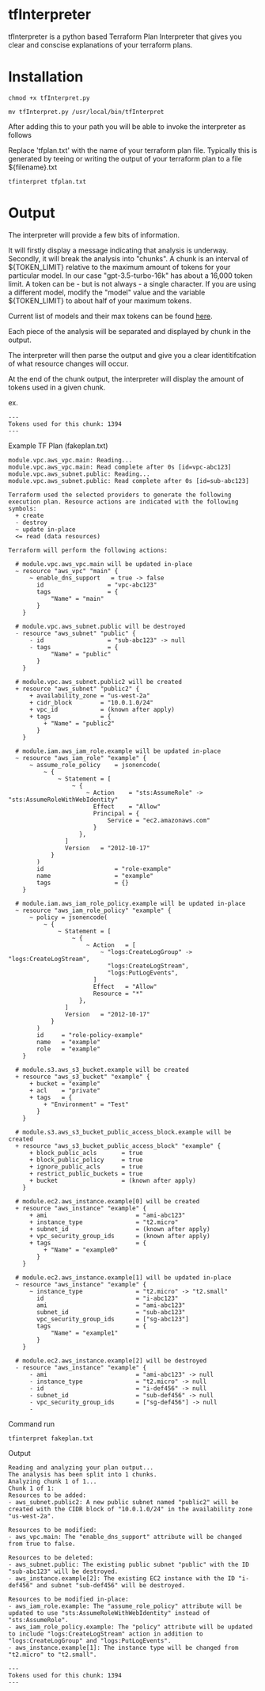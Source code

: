 # tfInterpreter

tfInterpreter is a python based Terraform Plan Interpreter that gives you clear and conscise explanations of your terraform plans.

# Installation



```
chmod +x tfInterpret.py
```

```
mv tfInterpret.py /usr/local/bin/tfInterpret
```

After adding this to your path you will be able to invoke the interpreter as follows

Replace 'tfplan.txt' with the name of your terraform plan file. Typically this is generated by teeing or writing the output of your terraform plan to a file ${filename}.txt
```
tfinterpret tfplan.txt 
```

# Output

The interpreter will provide a few bits of information.

It will firstly display a message indicating that analysis is underway.
Secondly, it will break the analysis into "chunks". A chunk is an interval of ${TOKEN_LIMIT} relative to the maximum amount of tokens for your particular model. In our case "gpt-3.5-turbo-16k" has about a 16,000 token limit. A token can be - but is not always - a single character. If you are using a different model, modify the "model" value and the variable ${TOKEN_LIMIT} to about half of your maximum tokens.

Current list of models and their max tokens can be found [here](https://help.openai.com/en/articles/5832130-what-s-changed-with-engine-names-and-best-practices).

Each piece of the analysis will be separated and displayed by chunk in the output.

The interpreter will then parse the output and give you a clear identitifcation of what resource changes will occur.

At the end of the chunk output, the interpreter will display the amount of tokens used in a given chunk.

ex.

```
---
Tokens used for this chunk: 1394
---
```


Example TF Plan (fakeplan.txt)

```
module.vpc.aws_vpc.main: Reading...
module.vpc.aws_vpc.main: Read complete after 0s [id=vpc-abc123]
module.vpc.aws_subnet.public: Reading...
module.vpc.aws_subnet.public: Read complete after 0s [id=sub-abc123]

Terraform used the selected providers to generate the following execution plan. Resource actions are indicated with the following symbols:
  + create
  - destroy
  ~ update in-place
  <= read (data resources)

Terraform will perform the following actions:

  # module.vpc.aws_vpc.main will be updated in-place
  ~ resource "aws_vpc" "main" {
      ~ enable_dns_support   = true -> false
        id                  = "vpc-abc123"
        tags                = {
            "Name" = "main"
        }
    }

  # module.vpc.aws_subnet.public will be destroyed
  - resource "aws_subnet" "public" {
      - id                  = "sub-abc123" -> null
      - tags                = {
            "Name" = "public"
        }
    }

  # module.vpc.aws_subnet.public2 will be created
  + resource "aws_subnet" "public2" {
      + availability_zone = "us-west-2a"
      + cidr_block        = "10.0.1.0/24"
      + vpc_id            = (known after apply)
      + tags              = {
          + "Name" = "public2"
        }
    }

  # module.iam.aws_iam_role.example will be updated in-place
  ~ resource "aws_iam_role" "example" {
      ~ assume_role_policy    = jsonencode(
          ~ {
              ~ Statement = [
                  ~ {
                      ~ Action    = "sts:AssumeRole" -> "sts:AssumeRoleWithWebIdentity"
                        Effect    = "Allow"
                        Principal = {
                            Service = "ec2.amazonaws.com"
                        }
                    },
                ]
                Version   = "2012-10-17"
            }
        )
        id                    = "role-example"
        name                  = "example"
        tags                  = {}
    }

  # module.iam.aws_iam_role_policy.example will be updated in-place
  ~ resource "aws_iam_role_policy" "example" {
      ~ policy = jsonencode(
          ~ {
              ~ Statement = [
                  ~ {
                      ~ Action   = [
                          ~ "logs:CreateLogGroup" -> "logs:CreateLogStream",
                            "logs:CreateLogStream",
                            "logs:PutLogEvents",
                        ]
                        Effect   = "Allow"
                        Resource = "*"
                    },
                ]
                Version   = "2012-10-17"
            }
        )
        id     = "role-policy-example"
        name   = "example"
        role   = "example"
    }

  # module.s3.aws_s3_bucket.example will be created
  + resource "aws_s3_bucket" "example" {
      + bucket = "example"
      + acl    = "private"
      + tags   = {
          + "Environment" = "Test"
        }
    }

  # module.s3.aws_s3_bucket_public_access_block.example will be created
  + resource "aws_s3_bucket_public_access_block" "example" {
      + block_public_acls       = true
      + block_public_policy     = true
      + ignore_public_acls      = true
      + restrict_public_buckets = true
      + bucket                  = (known after apply)
    }

  # module.ec2.aws_instance.example[0] will be created
  + resource "aws_instance" "example" {
      + ami                         = "ami-abc123"
      + instance_type               = "t2.micro"
      + subnet_id                   = (known after apply)
      + vpc_security_group_ids      = (known after apply)
      + tags                        = {
          + "Name" = "example0"
        }
    }

  # module.ec2.aws_instance.example[1] will be updated in-place
  ~ resource "aws_instance" "example" {
      ~ instance_type               = "t2.micro" -> "t2.small"
        id                          = "i-abc123"
        ami                         = "ami-abc123"
        subnet_id                   = "sub-abc123"
        vpc_security_group_ids      = ["sg-abc123"]
        tags                        = {
            "Name" = "example1"
        }
    }

  # module.ec2.aws_instance.example[2] will be destroyed
  - resource "aws_instance" "example" {
      - ami                         = "ami-abc123" -> null
      - instance_type               = "t2.micro" -> null
      - id                          = "i-def456" -> null
      - subnet_id                   = "sub-def456" -> null
      - vpc_security_group_ids      = ["sg-def456"] -> null
      -

```
Command run 

```
tfinterpret fakeplan.txt
```

Output

```
Reading and analyzing your plan output...
The analysis has been split into 1 chunks.
Analyzing chunk 1 of 1...
Chunk 1 of 1:
Resources to be added:
- aws_subnet.public2: A new public subnet named "public2" will be created with the CIDR block of "10.0.1.0/24" in the availability zone "us-west-2a".

Resources to be modified:
- aws_vpc.main: The "enable_dns_support" attribute will be changed from true to false.

Resources to be deleted:
- aws_subnet.public: The existing public subnet "public" with the ID "sub-abc123" will be destroyed.
- aws_instance.example[2]: The existing EC2 instance with the ID "i-def456" and subnet "sub-def456" will be destroyed.

Resources to be modified in-place:
- aws_iam_role.example: The "assume_role_policy" attribute will be updated to use "sts:AssumeRoleWithWebIdentity" instead of "sts:AssumeRole".
- aws_iam_role_policy.example: The "policy" attribute will be updated to include "logs:CreateLogStream" action in addition to "logs:CreateLogGroup" and "logs:PutLogEvents".
- aws_instance.example[1]: The instance type will be changed from "t2.micro" to "t2.small".

---
Tokens used for this chunk: 1394
---
```